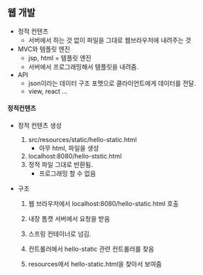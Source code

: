 ## 웹 개발



- 정적 컨텐츠
  - 서버에서 하는 것 없이 파일을 그대로 웹브라우저에 내려주는 것
- MVC와 템플릿 엔진
  - jsp, html = 템플릿 엔진
  - 서버에서 프로그래밍해서 템플릿을 내려줌.
- API
  - json이라는 데이터 구조 포맷으로 클라이언트에게 데이터를 전달.
  - view, react ...



#### 정적컨텐츠

- 정적 컨텐츠 생성

  1. src/resources/static/hello-static.html 
     - 아무 html, 파일을 생성 
  2. localhost:8080/hello-ststic.html
  3. 정적 파일 그대로 반환됨. 
     - 프로그래밍 할 수 없음

- 구조

  1. 웹 브라우저에서 localhost:8080/hello-static.html 호출

  2. 내장 톰캣 서버에서 요청을 받음
  3. 스프링 컨테이너로 넘김.
  4.  컨트롤러에서 hello-static 관련 컨트롤러를 찾음
  5. resources에서 hello-static.html을 찾아서 보여줌

  